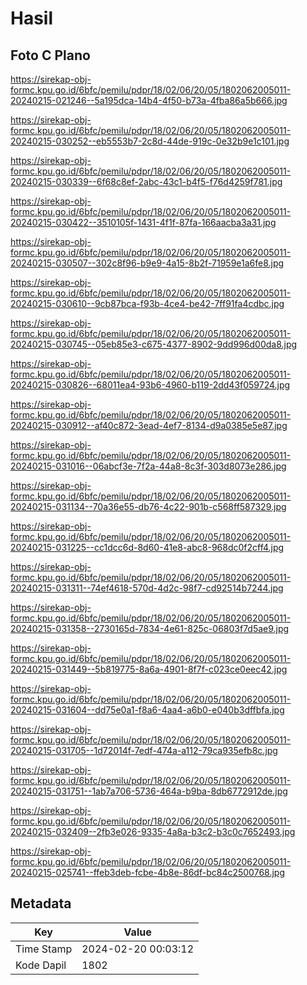 # Hasil

## Foto C Plano

https://sirekap-obj-formc.kpu.go.id/6bfc/pemilu/pdpr/18/02/06/20/05/1802062005011-20240215-021246--5a195dca-14b4-4f50-b73a-4fba86a5b666.jpg

https://sirekap-obj-formc.kpu.go.id/6bfc/pemilu/pdpr/18/02/06/20/05/1802062005011-20240215-030252--eb5553b7-2c8d-44de-919c-0e32b9e1c101.jpg

https://sirekap-obj-formc.kpu.go.id/6bfc/pemilu/pdpr/18/02/06/20/05/1802062005011-20240215-030339--6f68c8ef-2abc-43c1-b4f5-f76d4259f781.jpg

https://sirekap-obj-formc.kpu.go.id/6bfc/pemilu/pdpr/18/02/06/20/05/1802062005011-20240215-030422--3510105f-1431-4f1f-87fa-166aacba3a31.jpg

https://sirekap-obj-formc.kpu.go.id/6bfc/pemilu/pdpr/18/02/06/20/05/1802062005011-20240215-030507--302c8f96-b9e9-4a15-8b2f-71959e1a6fe8.jpg

https://sirekap-obj-formc.kpu.go.id/6bfc/pemilu/pdpr/18/02/06/20/05/1802062005011-20240215-030610--9cb87bca-f93b-4ce4-be42-7ff91fa4cdbc.jpg

https://sirekap-obj-formc.kpu.go.id/6bfc/pemilu/pdpr/18/02/06/20/05/1802062005011-20240215-030745--05eb85e3-c675-4377-8902-9dd996d00da8.jpg

https://sirekap-obj-formc.kpu.go.id/6bfc/pemilu/pdpr/18/02/06/20/05/1802062005011-20240215-030826--68011ea4-93b6-4960-b119-2dd43f059724.jpg

https://sirekap-obj-formc.kpu.go.id/6bfc/pemilu/pdpr/18/02/06/20/05/1802062005011-20240215-030912--af40c872-3ead-4ef7-8134-d9a0385e5e87.jpg

https://sirekap-obj-formc.kpu.go.id/6bfc/pemilu/pdpr/18/02/06/20/05/1802062005011-20240215-031016--06abcf3e-7f2a-44a8-8c3f-303d8073e286.jpg

https://sirekap-obj-formc.kpu.go.id/6bfc/pemilu/pdpr/18/02/06/20/05/1802062005011-20240215-031134--70a36e55-db76-4c22-901b-c568ff587329.jpg

https://sirekap-obj-formc.kpu.go.id/6bfc/pemilu/pdpr/18/02/06/20/05/1802062005011-20240215-031225--cc1dcc6d-8d60-41e8-abc8-968dc0f2cff4.jpg

https://sirekap-obj-formc.kpu.go.id/6bfc/pemilu/pdpr/18/02/06/20/05/1802062005011-20240215-031311--74ef4618-570d-4d2c-98f7-cd92514b7244.jpg

https://sirekap-obj-formc.kpu.go.id/6bfc/pemilu/pdpr/18/02/06/20/05/1802062005011-20240215-031358--2730165d-7834-4e61-825c-06803f7d5ae9.jpg

https://sirekap-obj-formc.kpu.go.id/6bfc/pemilu/pdpr/18/02/06/20/05/1802062005011-20240215-031449--5b819775-8a6a-4901-8f7f-c023ce0eec42.jpg

https://sirekap-obj-formc.kpu.go.id/6bfc/pemilu/pdpr/18/02/06/20/05/1802062005011-20240215-031604--dd75e0a1-f8a6-4aa4-a6b0-e040b3dffbfa.jpg

https://sirekap-obj-formc.kpu.go.id/6bfc/pemilu/pdpr/18/02/06/20/05/1802062005011-20240215-031705--1d72014f-7edf-474a-a112-79ca935efb8c.jpg

https://sirekap-obj-formc.kpu.go.id/6bfc/pemilu/pdpr/18/02/06/20/05/1802062005011-20240215-031751--1ab7a706-5736-464a-b9ba-8db6772912de.jpg

https://sirekap-obj-formc.kpu.go.id/6bfc/pemilu/pdpr/18/02/06/20/05/1802062005011-20240215-032409--2fb3e026-9335-4a8a-b3c2-b3c0c7652493.jpg

https://sirekap-obj-formc.kpu.go.id/6bfc/pemilu/pdpr/18/02/06/20/05/1802062005011-20240215-025741--ffeb3deb-fcbe-4b8e-86df-bc84c2500768.jpg


## Metadata

| Key        | Value               |
| ---------- | ------------------- |
| Time Stamp | 2024-02-20 00:03:12 |
| Kode Dapil | 1802                |



